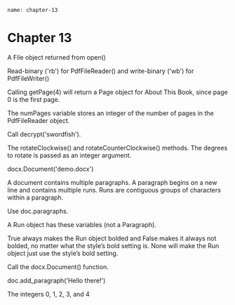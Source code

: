 ```ngMeta
name: chapter-13
```
# Chapter 13
A File object returned from open()

Read-binary ('rb') for PdfFileReader() and write-binary ('wb') for PdfFileWriter()

Calling getPage(4) will return a Page object for About This Book, since page 0 is the first page.

The numPages variable stores an integer of the number of pages in the PdfFileReader object.

Call decrypt('swordfish').

The rotateClockwise() and rotateCounterClockwise() methods. The degrees to rotate is passed as an integer argument.

docx.Document('demo.docx')

A document contains multiple paragraphs. A paragraph begins on a new line and contains multiple runs. Runs are contiguous groups of characters within a paragraph.

Use doc.paragraphs.

A Run object has these variables (not a Paragraph).

True always makes the Run object bolded and False makes it always not bolded, no matter what the style’s bold setting is. None will make the Run object just use the style’s bold setting.

Call the docx.Document() function.

doc.add_paragraph('Hello there!')

The integers 0, 1, 2, 3, and 4


